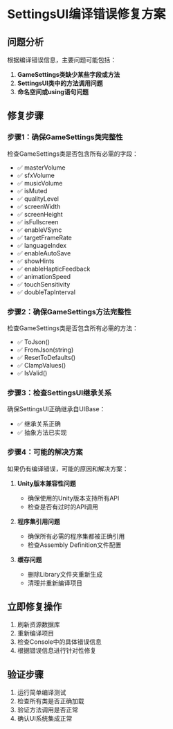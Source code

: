 # SettingsUI编译错误修复方案

## 问题分析

根据编译错误信息，主要问题可能包括：

1. **GameSettings类缺少某些字段或方法**
2. **SettingsUI类中的方法调用问题**
3. **命名空间或using语句问题**

## 修复步骤

### 步骤1：确保GameSettings类完整性

检查GameSettings类是否包含所有必需的字段：
- ✅ masterVolume
- ✅ sfxVolume  
- ✅ musicVolume
- ✅ isMuted
- ✅ qualityLevel
- ✅ screenWidth
- ✅ screenHeight
- ✅ isFullscreen
- ✅ enableVSync
- ✅ targetFrameRate
- ✅ languageIndex
- ✅ enableAutoSave
- ✅ showHints
- ✅ enableHapticFeedback
- ✅ animationSpeed
- ✅ touchSensitivity
- ✅ doubleTapInterval

### 步骤2：确保GameSettings方法完整性

检查GameSettings类是否包含所有必需的方法：
- ✅ ToJson()
- ✅ FromJson(string)
- ✅ ResetToDefaults()
- ✅ ClampValues()
- ✅ IsValid()

### 步骤3：检查SettingsUI继承关系

确保SettingsUI正确继承自UIBase：
- ✅ 继承关系正确
- ✅ 抽象方法已实现

### 步骤4：可能的解决方案

如果仍有编译错误，可能的原因和解决方案：

1. **Unity版本兼容性问题**
   - 确保使用的Unity版本支持所有API
   - 检查是否有过时的API调用

2. **程序集引用问题**
   - 确保所有必需的程序集都被正确引用
   - 检查Assembly Definition文件配置

3. **缓存问题**
   - 删除Library文件夹重新生成
   - 清理并重新编译项目

## 立即修复操作

1. 刷新资源数据库
2. 重新编译项目
3. 检查Console中的具体错误信息
4. 根据错误信息进行针对性修复

## 验证步骤

1. 运行简单编译测试
2. 检查所有类是否正确加载
3. 验证方法调用是否正常
4. 确认UI系统集成正常